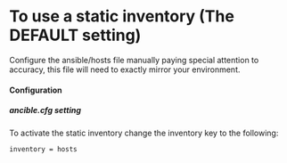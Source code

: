 
# To use a static inventory (The DEFAULT setting)

Configure the ansible/hosts file manually paying special attention to accuracy, this file will need to exactly mirror your environment.

#### Configuration

##### ancible.cfg setting

To activate the static inventory change the inventory key to the following:

```
inventory = hosts
```
